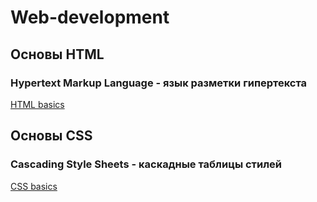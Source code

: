 # Web-development
## Основы HTML
### Hypertext Markup Language - язык разметки гипертекста
[HTML basics](https://developer.mozilla.org/ru/docs/Learn/Getting_started_with_the_web/HTML_basics "Основы HTML")
## Основы CSS 
### Cascading Style Sheets - каскадные таблицы стилей
[CSS basics](https://developer.mozilla.org/ru/docs/Learn/Getting_started_with_the_web/CSS_basics "Основы CSS")
